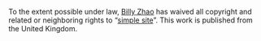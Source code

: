 To the extent possible under law,
[Billy Zhao](https://github.com/billlyzhaoyh)
has waived all copyright and related or neighboring rights to
&ldquo;[simple site](https://billlyzhaoyh.github.io/simple_site)&rdquo;.
This work is published from the United Kingdom.
<br/>
